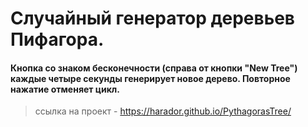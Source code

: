 # Случайный генератор деревьев Пифагора.
#### Кнопка со знаком бесконечности (справа от кнопки "New Tree") каждые четыре секунды генерирует новое дерево. Повторное нажатие отменяет цикл.
> ссылка на проект - https://harador.github.io/PythagorasTree/ 